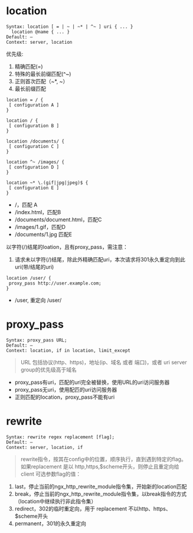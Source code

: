 # location
```
Syntax: location [ = | ~ | ~* | ^~ ] uri { ... }
  location @name { ... }
Default: —
Context: server, location
```
优先级:
1. 精确匹配(=)
1. 特殊的最长前缀匹配(^~)
1. 正则首次匹配（~*, ~）
1. 最长前缀匹配
```shell
location = / {
 [ configuration A ]
}

location / {
 [ configuration B ]
}

location /documents/ {
 [ configuration C ]
}

location ^~ /images/ {
 [ configuration D ]
}

location ~* \.(gif|jpg|jpeg)$ {
 [ configuration E ]
}
```
- /，匹配 A
- /index.html，匹配B
- /documents/document.html，匹配C
- /images/1.gif，匹配D
- /documents/1.jpg 匹配E

以字符(/)结尾的loation，且有proxy_pass，需注意：
1. 请求未以字符(/)结尾，除此外精确匹配uri，本次请求将301永久重定向到此uri(带/结尾的uri)
```shell
location /user/ {
 proxy_pass http://user.example.com;
}
```
- /user, 重定向 /user/

# proxy_pass
```
Syntax: proxy_pass URL;
Default: —
Context: location, if in location, limit_except
```
> URL 包括协议(http、https)，地址(ip、域名 或者 端口)，或者 uri
> server group的优先级高于域名

- proxy_pass有uri，匹配的uri完全被替换，使用URL的uri访问服务器
- proxy_pass无uri，使用配匹的uri访问服务器
- 正则匹配的location，proxy_pass不能有uri

# rewrite
```
Syntax: rewrite regex replacement [flag];
Default: —
Context: server, location, if
```
> rewrite指令，按其在config中的位置，顺序执行，直到遇到特定的flag。
> 如果replacement 是以 http,https,$scheme开头，则停止且重定向给client
可选参数flag的值：
1. last，停止当前的ngx_http_rewrite_module指令集，开始新的location匹配
2. break，停止当前的ngx_http_rewrite_module指令集，以break指令的方式（location中继续执行非此指令集）
3. redirect，302的临时重定向，用于 replacement 不以http、https、$scheme开头
4. permanent，301的永久重定向